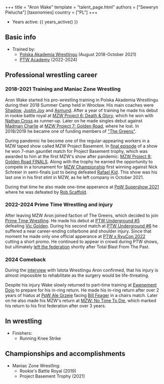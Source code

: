 +++
title = "Aron Wake"
template = "talent_page.html"
authors = ["Seweryn Pielucha"]
[taxonomies]
country = ["PL"]
+++

* Years active: {{ years_active() }}

## Basic info

* Trained by:
  - [Polska Akademia Wrestlingu](@/o/paw.md) (August 2018-October 2021)
  - [PTW Academy](@/o/ptw-academy.md) (2022-2024)
 
## Professional wrestling career

### 2018-2021 Training and Maniac Zone Wrestling

  Aron Wake started his pro-wrestling training in Polska Akademia Wrestlingu during their 2018 Summer Camp held in Wrocław. His main coaches were [Shadow](@/w/shadow.md), [Justin Joy](@/w/justin-joy.md) and [Asmund](@/w/asmund.md). After a year of training he made his debut in rookie battle royal at [MZW Project 6: Death & Glory](@/e/mzw/2019-08-24-mzw-project-6-death-and-glory.md), which he won with [Nathan Cross](@/w/gabriel-queen.md) as runner-up. Later on he made singles debut against [Madman Charlie](@/w/madman-charlie.md) at [MZW Project 7: Golden Road](@/e/mzw/2020-01-18-mzw-project-7-golden-road.md), where he lost.
  In 2018/2019 he became one of funding members of ["The Greens"](@/a/the-greens.md).

  During pandemic he become one of the regular-appearing workers in a MZW taped show called MZW Project Basement. In [final episode](@/e/mzw/2021-07-21-mzw-project-basement-6.md) of a show he won 7-man gauntlet match for Project Basement trophy, which was awarded to him at the first MZW's show after pandemic: [MZW Project 8: Golden Road FINALS](@/e/mzw/2021-08-14-mzw-project-8-golden-road-finals.md). Along with the trophy he earned the opportunity to compete in a torunament for [MZW Championship](@/c/mzw-championship.md) first winning against Nick Schreier in semi-finals just to being defeated [Rafael Kid](@/w/rafael-kid.md). This show was his last one in his first stint in MZW, as he left company in October 2021.

  During that time he also made one-time apperance at [PpW Supershow 2021](@/e/ppw/2021-07-30-ppw-poznan-supershow.md) where he was defeated by [Rob Scaffold](@/w/rob-scaffold.md).

### 2022-2024 Prime Time Wrestling and injury

 After leaving MZW Aron joined faction of The Greens, which decided to join [Prime Time Wrestling](@/o/ptw.md). He made his debut at [PTW Underground #5](@/e/ptw/2022-05-29-ptw-underground-5.md) defeating [Vic Golden](@/w/vic-golden.md). During his second match at [PTW Underground #6](@/e/ptw/2022-06-26-ptw-underground-6.md) he suffered a near career-ending collarbone and shoulder injury. Since that moment he made only one official apperance at [PTW x RyuCon 2022](@/e/ptw/2022-07-31-ptw-x-ryucon.md) cutting a short promo. He continued to appear in crowd during PTW shows, but ultimately [left the federation](@/a/ptw-exits.md) shortly after Total Blast From The Past.
 
### 2024 Comeback

 During the [interview](https://www.youtube.com/watch?v=PfHPG9FUr7Y) with Istota Wrestlingu Aron confirmed, that his injury is almost impossible to rehabilitate as the surgery would be life-threating.
 
 Despite his injury Wake slowly returned to part-time training at [Ewenement Dojo](@/o/ewenement-dojo.md) to prepare for his in-ring return. He made his in-ring return after over 2 years of hiatus at [PpW Ale Grzeje](@/e/ppw/2024-07-13-ppw-ale-grzeje.md) facing [Bill Feager](@/w/feager.md) in a chairs match. Later on he also made his MZW's return at [MZW: No Time To Die](@/e/mzw/2024-10-12-mzw-no-time-to-die.md), which marked his return to his first federation after over 3 years.

## In wrestling

* Finishers:
  - Running Knee Strike
 
## Championships and accomplishments

 * Maniac Zone Wrestling:
   - Rookie's Battle Royal (2019)
   - Project Basement Trophy (2021)
  
